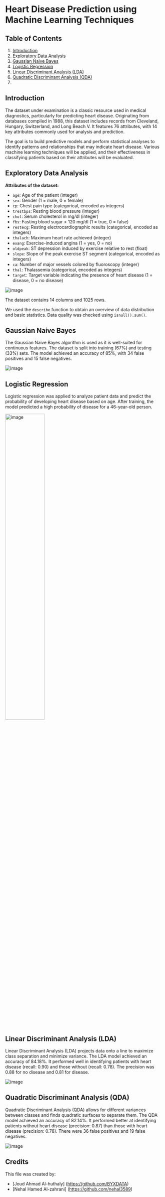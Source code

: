 # Heart Disease Prediction using Machine Learning Techniques

## Table of Contents
1. [Introduction](#introduction) 
2. [Exploratory Data Analysis](#exploratory-data-analysis) 
3. [Gaussian Naive Bayes](#gaussian-naive-bayes) 
4. [Logistic Regression](#logistic-regression) 
5. [Linear Discriminant Analysis (LDA)](#linear-discriminant-analysis-lda) 
6. [Quadratic Discriminant Analysis (QDA)](#quadratic-discriminant-analysis-qda)
7. 

## Introduction
The dataset under examination is a classic resource used in medical diagnostics, particularly for predicting heart disease. Originating from databases compiled in 1988, this dataset includes records from Cleveland, Hungary, Switzerland, and Long Beach V. It features 76 attributes, with 14 key attributes commonly used for analysis and prediction.

The goal is to build predictive models and perform statistical analyses to identify patterns and relationships that may indicate heart disease. Various machine learning techniques will be applied, and their effectiveness in classifying patients based on their attributes will be evaluated.

## Exploratory Data Analysis
**Attributes of the dataset:**
- `age`: Age of the patient (integer)
- `sex`: Gender (1 = male, 0 = female)
- `cp`: Chest pain type (categorical, encoded as integers)
- `trestbps`: Resting blood pressure (integer)
- `chol`: Serum cholesterol in mg/dl (integer)
- `fbs`: Fasting blood sugar > 120 mg/dl (1 = true, 0 = false)
- `restecg`: Resting electrocardiographic results (categorical, encoded as integers)
- `thalach`: Maximum heart rate achieved (integer)
- `exang`: Exercise-induced angina (1 = yes, 0 = no)
- `oldpeak`: ST depression induced by exercise relative to rest (float)
- `slope`: Slope of the peak exercise ST segment (categorical, encoded as integers)
- `ca`: Number of major vessels colored by fluoroscopy (integer)
- `thal`: Thalassemia (categorical, encoded as integers)
- `target`: Target variable indicating the presence of heart disease (1 = disease, 0 = no disease)

![image](https://github.com/user-attachments/assets/13d3668b-ff73-4fba-91da-83175b2c8794)


The dataset contains 14 columns and 1025 rows.

We used the `describe` function to obtain an overview of data distribution and basic statistics. Data quality was checked using `isnull().sum()`.

## Gaussian Naive Bayes
The Gaussian Naive Bayes algorithm is used as it is well-suited for continuous features. The dataset is split into training (67%) and testing (33%) sets. The model achieved an accuracy of 85%, with 34 false positives and 15 false negatives.

![image](https://github.com/user-attachments/assets/2d52c70a-a0d8-4bb9-a35f-fcf7b134d291)


## Logistic Regression
Logistic regression was applied to analyze patient data and predict the probability of developing heart disease based on age. After training, the model predicted a high probability of disease for a 46-year-old person.

<img src="https://github.com/user-attachments/assets/50ead4fa-3109-4039-9154-919f3386b6d3" alt="image" style="width:50%; height:auto;"/>


## Linear Discriminant Analysis (LDA)
Linear Discriminant Analysis (LDA) projects data onto a line to maximize class separation and minimize variance. The LDA model achieved an accuracy of 84.18%. It performed well in identifying patients with heart disease (recall: 0.90) and those without (recall: 0.78). The precision was 0.88 for no disease and 0.81 for disease.

![image](https://github.com/user-attachments/assets/828b85c2-50d9-49ff-b682-4a89d2120b82)

## Quadratic Discriminant Analysis (QDA)
Quadratic Discriminant Analysis (QDA) allows for different variances between classes and finds quadratic surfaces to separate them. The QDA model achieved an accuracy of 82.14%. It performed better at identifying patients without heart disease (precision: 0.87) than those with heart disease (precision: 0.78). There were 36 false positives and 19 false negatives.

![image](https://github.com/user-attachments/assets/e8fb8b27-1daa-4b39-a6ce-48a76477ca70)


## Credits

This file was created by:
- [Joud Ahmad Al-huthaly] (https://github.com/BYXDATA)
- [Nehal Hamed Al-zahrani] (https://github.com/nehal3589)

